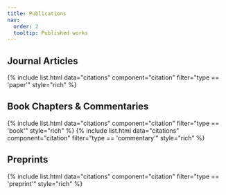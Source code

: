```yaml
---
title: Publications
nav:
  order: 2
  tooltip: Published works
---
```


## Journal Articles
{% include list.html data="citations" component="citation" filter="type == 'paper'" style="rich" %}

## Book Chapters & Commentaries
{% include list.html data="citations" component="citation" filter="type == 'book'" style="rich" %}
{% include list.html data="citations" component="citation" filter="type == 'commentary'" style="rich" %}

## Preprints
{% include list.html data="citations" component="citation" filter="type == 'preprint'" style="rich" %}

